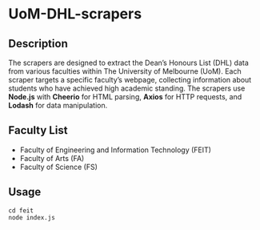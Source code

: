 # UoM-DHL-scrapers

## Description

The scrapers are designed to extract the Dean’s Honours List (DHL) data from various faculties within The University of Melbourne (UoM). Each scraper targets a specific faculty’s webpage, collecting information about students who have achieved high academic standing. The scrapers use **Node.js** with **Cheerio** for HTML parsing, **Axios** for HTTP requests, and **Lodash** for data manipulation.

## Faculty List

- Faculty of Engineering and Information Technology (FEIT)
- Faculty of Arts (FA)
- Faculty of Science (FS)

## Usage

```shell
cd feit
node index.js
```
